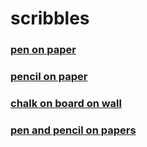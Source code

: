 # scribbles

### [pen on paper](penonpaper/!.md)

### [pencil on paper](pencilonpaper/!.md)

### [chalk on board on wall](chalkonboardonwall/!.md)

### [pen and pencil on papers](penandpencilonpapers/!.md)